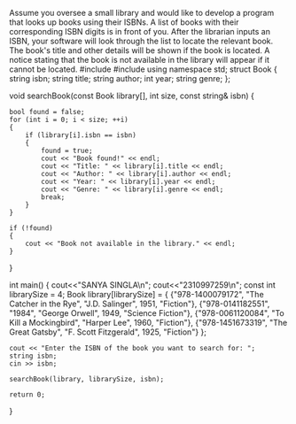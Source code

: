 Assume you oversee a small library and would like to develop a program that looks up books using their ISBNs. A list of books with their corresponding ISBN digits is in front of you. After the librarian inputs an ISBN, your software will look through the list to locate the relevant book.  The book's title and other details will be shown if the book is located. A notice stating that the book is not available in the library will appear if it cannot be located.
#include <iostream>
#include <string>
using namespace std;
struct Book 
{
    string isbn;
    string title;
    string author;
    int year;
    string genre;
};

void searchBook(const Book library[], int size, const string& isbn) 
{

    bool found = false;
    for (int i = 0; i < size; ++i) 
	{
        if (library[i].isbn == isbn) 
		{
            found = true;
            cout << "Book found!" << endl;
            cout << "Title: " << library[i].title << endl;
            cout << "Author: " << library[i].author << endl;
            cout << "Year: " << library[i].year << endl;
            cout << "Genre: " << library[i].genre << endl;
            break;
        }
    }
    
    if (!found) 
	{
        cout << "Book not available in the library." << endl;
    }
}

int main() 
{
	cout<<"SANYA SINGLA\n";
	cout<<"2310997259\n";
	const int librarySize = 4;
    Book library[librarySize] = 
	{
        {"978-1400079172", "The Catcher in the Rye", "J.D. Salinger", 1951, "Fiction"},
        {"978-0141182551", "1984", "George Orwell", 1949, "Science Fiction"},
        {"978-0061120084", "To Kill a Mockingbird", "Harper Lee", 1960, "Fiction"},
        {"978-1451673319", "The Great Gatsby", "F. Scott Fitzgerald", 1925, "Fiction"}
    };

    cout << "Enter the ISBN of the book you want to search for: ";
    string isbn;
    cin >> isbn;

    searchBook(library, librarySize, isbn);

    return 0;
}

